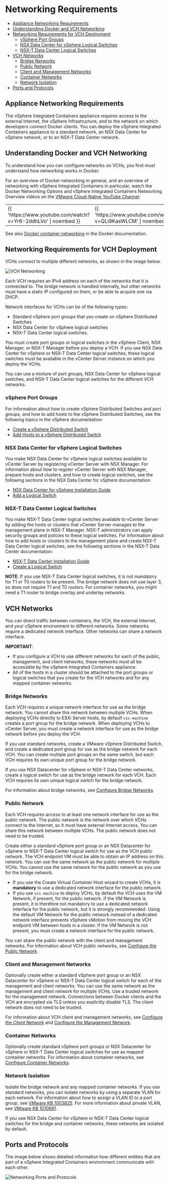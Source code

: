# Networking Requirements #

- [Appliance Networking Requirements](#networkreqs)
- [Understanding Docker and VCH Networking](#understanding)
- [Networking Requirements for VCH Deployment](#vchnetworkreqs)
  - [vSphere Port Groups](#portgroups)
  - [NSX Data Center for vSphere Logical Switches](#nsx)
  - [NSX-T Data Center Logical Switches](#nsxt)
- [VCH Networks](#vchnetworks)
  - [Bridge Networks](#bridge)
  - [Public Network](#public)
  - [Client and Management Networks](#client-mgmt)
  - [Container Networks](#container)
  - [Network Isolation](#isolation)
- [Ports and Protocols](#ports)

## Appliance Networking Requirements <a id="networkreqs"></a>

The vSphere Integrated Containers appliance requires access to the external Internet, the vSphere Infrastructure, and to the network on which developers connect Docker clients. You can deploy the vSphere Integrated Containers appliance to a standard network, an NSX Data Center for vSphere network, or to an NSX-T Data Center network.

## Understanding Docker and VCH Networking <a id="understanding"></a>

To understand how you can configure networks on VCHs, you first must understand how networking works in Docker.

For an overview of Docker networking in general, and an overview of networking with vSphere Integrated Containers in particular, watch the Docker Networking Options and vSphere Integrated Containers Networking Overview videos on the [VMware Cloud-Native YouTube Channel](https://www.youtube.com/channel/UCdkGV51Nu0unDNT58bHt9bg):

<table>
				<tbody>
					<tr>
						<td><!--StartFragment-->{{ 'https://www.youtube.com/watch?v=Yr6-2ddhLVo' | noembed }}<!--EndFragment--></td>
						<td><!--StartFragment-->{{ 'https://www.youtube.com/watch?v=QLi9KasWLCM' | noembed }}<!--EndFragment--></td>
					</tr>
				</tbody>
			</table>


See also [Docker container networking](https://docs.docker.com/engine/userguide/networking/) in the Docker documentation.

## Networking Requirements for VCH Deployment <a id="vchnetworkreqs"></a>

VCHs connect to multiple different networks, as shown in the image below.

![VCH Networking](graphics/vic_networking.png)

Each VCH requires an IPv4 address on each of the networks that it is connected to. The bridge network is handled internally, but other networks must have a static IP configured on them, or be able to acquire one via DHCP. 

Network interfaces for VCHs can be of the following types:

- Standard vSphere port groups that you create on vSphere Distributed Switches
- NSX Data Center for vSphere logical switches
- NSX-T Data Center logical switches. 

You must create port groups or logical switches in the vSphere Client, NSX Manager, or NSX-T Manager before you deploy a VCH. If you use NSX Data Center for vSphere or NSX-T Data Center logical switches, these logical switches must be available in the vCenter Server instance on which you deploy the VCHs.

You can use a mixture of port groups, NSX Data Center for vSphere logical switches, and NSX-T Data Center logical switches for the different VCH networks.

### vSphere Port Groups <a id="portgroups"></a>

For information about how to create vSphere Distributed Switches and port groups, and how to add hosts to the vSphere Distributed Switches, see the following topics in the vSphere documentation:

- [Create a vSphere Distributed Switch](https://docs.vmware.com/en/VMware-vSphere/6.7/com.vmware.vsphere.networking.doc/GUID-D21B3241-0AC9-437C-80B1-0C8043CC1D7D.html) 
- [Add Hosts to a vSphere Distributed Switch](https://docs.vmware.com/en/VMware-vSphere/6.7/com.vmware.vsphere.networking.doc/GUID-E90C1B0D-82CB-4A3D-BE1B-0FDCD6575725.html)

### NSX Data Center for vSphere Logical Switches <a id="nsx"></a>

You make NSX Data Center for vSphere logical switches available to vCenter Server by registering vCenter Server with NSX Manager. For information about how to regster vCenter Server with NSX Manager, prepare hosts and clusters, and how to create logical switches, see the following sections in the NSX Data Center for vSphere documentation: 

- [NSX Data Center for vSphere Installation Guide](https://docs.vmware.com/en/VMware-NSX-Data-Center-for-vSphere/6.4/com.vmware.nsx.install.doc/GUID-D8578F6E-A40C-493A-9B43-877C2B75ED52.html)
- [Add a Logical Switch](https://docs.vmware.com/en/VMware-NSX-Data-Center-for-vSphere/6.4/com.vmware.nsx.install.doc/GUID-DD31D6BC-2E56-4E91-B45F-FCA3E80FF786.html)

### NSX-T Data Center Logical Switches <a id="nsxt"></a>

You make NSX-T Data Center logical switches available to vCenter Server by adding the hosts or clusters that vCenter Server manages to the management plane in NSX-T Manager. NSX-T administrators can apply security groups and policies to these logical switches. For information about how to add hosts or clusters to the management plane and create NSX-T Data Center logical switches, see the following sections in the NSX-T Data Center documentation: 

- [NSX-T Data Center Installation Guide](https://docs.vmware.com/en/VMware-NSX-T-Data-Center/2.3/com.vmware.nsxt.install.doc/GUID-3E0C4CEC-D593-4395-84C4-150CD6285963.html)
- [Create a Logical Switch
](https://docs.vmware.com/en/VMware-NSX-T-Data-Center/2.3/com.vmware.nsxt.admin.doc/GUID-23194F9A-416A-40EA-B9F7-346B391C3EF8.html) 

**NOTE**: If you use NSX-T Data Center logical switches, it is not mandatory for T1 or T0 routers to be present. The bridge network  does not use layer 3, so does not require T1 and T0 routers. For container networks, you might need a T1 router to bridge overlay and underlay networks.

## VCH Networks <a id="vchnetworks"></a>

You can direct traffic between containers, the VCH, the external Internet, and your vSphere environment to different networks. Some networks require a dedicated network interface. Other networks can share a network interface.

**IMPORTANT**: 

- If you configure a VCH to use different networks for each of the public, management, and client networks, these networks must all be accessible by the vSphere Integrated Containers appliance. 
- All of the hosts in a cluster should be attached to the port groups or logical switches that you create for the VCH networks and for any mapped container networks.

### Bridge Networks <a id="bridge"></a>

Each VCH requires a unique network interface for use as the bridge network. You cannot share this network between multiple VCHs. When deploying VCHs directly to ESXi Server hosts, by default `vic-machine` creates a port group for the bridge network. When deploying VCHs to vCenter Server, you must create a network interface for use as the bridge network before you deploy the VCH.
 
If you use standard networks, create a VMware vSphere Distributed Switch, and create a dedicated port group for use as the bridge network for each VCH. You can create multiple port groups on the same switch, but each VCH requires its own unique port group for the bridge network. 

If you use NSX Datacenter for vSphere or NSX-T Data Center networks, create a logical switch for use as the bridge network for each VCH. Each VCH requires its own unique logical switch for the bridge network. 

For information about bridge networks, see [Configure Bridge Networks](bridge_network.md).

### Public Network <a id="public"></a>

Each VCH requires access to at least one network interface for use as the public network. The public network is the network over which VCHs connect to the Internet, so it must have external Internet access. You can share this network between multiple VCHs. The public network does not need to be trusted.

Create either a standard vSphere port group or an NSX Datacenter for vSphere or NSX-T Data Center logical switch for use as the VCH public network. The VCH endpoint VM must be able to obtain an IP address on this network. You can use the same network as the public network for multiple VCHs. You cannot use the same network for the public network as you use for the bridge network.

- If you use the Create Virtual Container Host wizard to create VCHs, it is **mandatory** to use a dedicated network interface for the public network.
- If you use `vic-machine` to deploy VCHs, by default the VCH uses the VM Network, if present, for the public network. If the VM Network is present, it is therefore not mandatory to use a dedicated network interface for the public network, but it is strongly recommended. Using the default VM Network for the public network instead of a dedicated network interface prevents vSphere vMotion from moving the VCH endpoint VM between hosts in a cluster. If the VM Network is not present, you must create a network interface for the public network.
  
You can share the public network with the client and management networks. For information about VCH public networks, see [Configure the Public Network](public_network.md).

### Client and Management Networks <a id="client-mgmt"></a>

Optionally create either a standard vSphere port group or an NSX Datacenter for vSphere or NSX-T Data Center logical switch for each of the management and client networks. You can use the same network as the management and client network for multiple VCHs. Use a trusted network for the management network. Connections between Docker clients and the VCH are encrypted via TLS unless you explicitly disable TLS. The client network does not need to be trusted.

For information about VCH client and management networks, see [Configure the Client Network](client_network.md) and [Configure the Management Network](mgmt_network.md).

### Container Networks <a id="container"></a>

Optionally create standard vSphere port groups or NSX Datacenter for vSphere or NSX-T Data Center logical switches for use as mapped container networks. For information about container networks, see [Configure Container Networks](container_networks.md). 

### Network Isolation <a id="isolation"></a>
 
Isolate the bridge network and any mapped container networks. If you use standard networks, you can isolate networks by using a separate VLAN for each network. For information about how to assign a VLAN ID to a port group, see [VMware KB 1003825](https://kb.vmware.com/kb/1003825). For more information about private VLAN, see [VMware KB 1010691](https://kb.vmware.com/kb/1010691).

If you use NSX Data Center for vSphere or NSX-T Data Center logical switches for the bridge and container networks, these networks are isolated by default.

## Ports and Protocols <a id="ports"></a>

The image below shows detailed information how different entities that are part of a vSphere Integrated Containers environment communicate with each other. 

 ![Networking Ports and Protocols](graphics/Network-protocols.png)